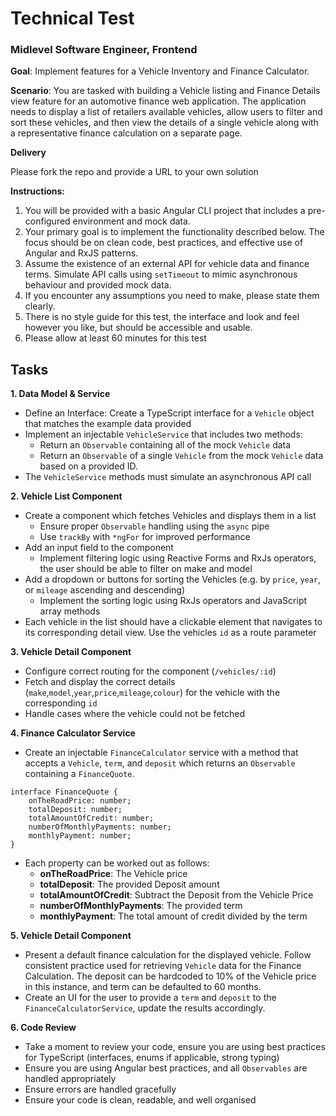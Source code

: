 # Technical Test

### Midlevel Software Engineer, Frontend

**Goal**: Implement features for a Vehicle Inventory and Finance Calculator.

**Scenario**:
You are tasked with building a Vehicle listing and Finance Details view feature for an automotive finance web application. The application needs to display a list of retailers available vehicles, allow users to filter and sort these vehicles, and then view the details of a single vehicle along with a representative finance calculation on a separate page.

**Delivery**

Please fork the repo and provide a URL to your own solution

**Instructions:**

1. You will be provided with a basic Angular CLI project that includes a pre-configured environment and mock data.
2. Your primary goal is to implement the functionality described below. The focus should be on clean code, best practices, and effective use of Angular and RxJS patterns.
3. Assume the existence of an external API for vehicle data and finance terms. Simulate API calls using `setTimeout` to mimic asynchronous behaviour and provided mock data.
4. If you encounter any assumptions you need to make, please state them clearly.
5. There is no style guide for this test, the interface and look and feel however you like, but should be accessible and usable.
6. Please allow at least 60 minutes for this test

## Tasks

**1. Data Model & Service**

- Define an Interface: Create a TypeScript interface for a `Vehicle` object that matches the example data provided
- Implement an injectable `VehicleService` that includes two methods:
  - Return an `Observable` containing all of the mock `Vehicle` data
  - Return an `Observable` of a single `Vehicle` from the mock `Vehicle` data based on a provided ID.
- The `VehicleService` methods must simulate an asynchronous API call

**2. Vehicle List Component**

- Create a component which fetches Vehicles and displays them in a list
  - Ensure proper `Observable` handling using the `async` pipe
  - Use `trackBy` with `*ngFor` for improved performance
- Add an input field to the component
  - Implement filtering logic using Reactive Forms and RxJs operators, the user should be able to filter on make and model
- Add a dropdown or buttons for sorting the Vehicles (e.g. by `price`, `year`, or `mileage` ascending and descending)
  - Implement the sorting logic using RxJs operators and JavaScript array methods
- Each vehicle in the list should have a clickable element that navigates to its corresponding detail view. Use the vehicles `id` as a route parameter

**3. Vehicle Detail Component**

- Configure correct routing for the component (`/vehicles/:id`)
- Fetch and display the correct details (`make`,`model`,`year`,`price`,`mileage`,`colour`) for the vehicle with the corresponding `id`
- Handle cases where the vehicle could not be fetched

**4. Finance Calculator Service**

- Create an injectable `FinanceCalculator` service with a method that accepts a `Vehicle`, `term`, and `deposit` which returns an `Observable` containing a `FinanceQuote`.

```
interface FinanceQuote {
    onTheRoadPrice: number;
    totalDeposit: number;
    totalAmountOfCredit: number;
    numberOfMonthlyPayments: number;
    monthlyPayment: number;
}
```

- Each property can be worked out as follows:
  - **onTheRoadPrice**: The Vehicle price
  - **totalDeposit**: The provided Deposit amount
  - **totalAmountOfCredit**: Subtract the Deposit from the Vehicle Price
  - **numberOfMonthlyPayments**: The provided term
  - **monthlyPayment**: The total amount of credit divided by the term

**5. Vehicle Detail Component**

- Present a default finance calculation for the displayed vehicle. Follow consistent practice used for retrieving `Vehicle` data for the Finance Calculation. The deposit can be hardcoded to 10% of the Vehicle price in this instance, and term can be defaulted to 60 months.
- Create an UI for the user to provide a `term` and `deposit` to the `FinanceCalculatorService`, update the results accordingly.

**6. Code Review**

- Take a moment to review your code, ensure you are using best practices for TypeScript (interfaces, enums if applicable, strong typing)
- Ensure you are using Angular best practices, and all `Observables` are handled appropriately
- Ensure errors are handled gracefully
- Ensure your code is clean, readable, and well organised
